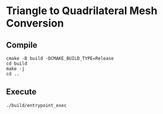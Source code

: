 # Triangle to Quadrilateral Mesh Conversion

## Compile
```shell
cmake -B build -DCMAKE_BUILD_TYPE=Release
cd build
make -j
cd ..
```
## Execute
```shell
./build/entrypoint_exec
```